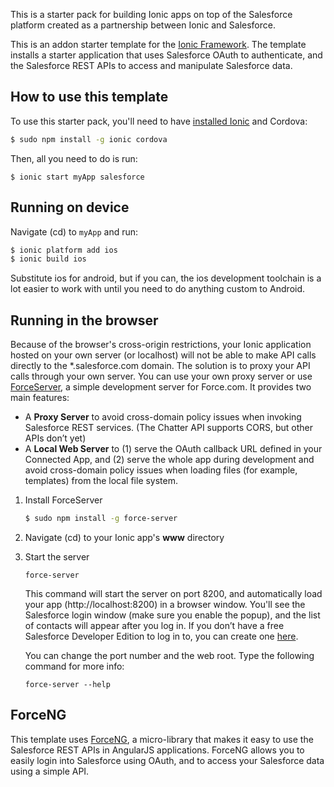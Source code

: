 This is a starter pack for building Ionic apps on top of the Salesforce platform created as a partnership between Ionic and Salesforce.

This is an addon starter template for the [Ionic Framework](http://ionicframework.com/). The template installs a starter application that uses Salesforce OAuth to authenticate, and the Salesforce REST APIs to access and manipulate Salesforce data.

## How to use this template

To use this starter pack, you'll need to have [installed Ionic](http://ionicframework.com/getting-started) and Cordova:

```bash
$ sudo npm install -g ionic cordova
```

Then, all you need to do is run:
```
$ ionic start myApp salesforce
```

## Running on device

Navigate (cd) to `myApp` and run:

```bash
$ ionic platform add ios
$ ionic build ios
```

Substitute ios for android, but if you can, the ios development toolchain is a lot easier to work with until you need to do anything custom to Android.

## Running in the browser

Because of the browser's cross-origin restrictions, your Ionic application hosted on your own server (or localhost) will not be able to make API calls directly to the *.salesforce.com domain. The solution is to proxy your API calls through your own server. You can use your own proxy server or use [ForceServer](https://github.com/ccoenraets/force-server), a simple development server for Force.com. It provides two main features:

- A **Proxy Server** to avoid cross-domain policy issues when invoking Salesforce REST services. (The Chatter API supports CORS, but other APIs don’t yet)
- A **Local Web Server** to (1) serve the OAuth callback URL defined in your Connected App, and (2) serve the whole app during development and avoid cross-domain policy issues when loading files (for example, templates) from the local file system.

1. Install ForceServer

    ```bash
    $ sudo npm install -g force-server
    ```

2. Navigate (cd) to your Ionic app's **www** directory  

3. Start the server

    ```
    force-server
    ```
    
    This command will start the server on port 8200, and automatically load your app (http://localhost:8200) in a browser window. You'll see the Salesforce login window (make sure you enable the popup), and the list of contacts will appear after you log in. If you don’t have a free Salesforce Developer Edition to log in to, you can create one [here](http://developer.salesforce.com/signup).
    
    You can change the port number and the web root. Type the following command for more info:

    ```
    force-server --help
    ```
    
## ForceNG

This template uses [ForceNG](https://github.com/ccoenraets/forceng), a micro-library that makes it easy to use the Salesforce REST APIs in AngularJS applications. ForceNG allows you to easily login into Salesforce using OAuth, and to access your Salesforce data using a simple API.

    